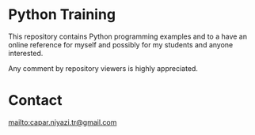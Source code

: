 # Python Training

This repository contains Python programming examples and to a have an online
reference for myself and possibly for my students and anyone interested.
<p></p>
Any comment by repository viewers is highly appreciated.

# Contact

<mailto:capar.niyazi.tr@gmail.com>